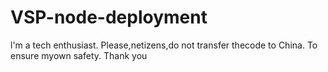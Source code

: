 # VSP-node-deployment
l'm a tech enthusiast. Please,netizens,do not transfer thecode to China. To ensure myown safety. Thank you
